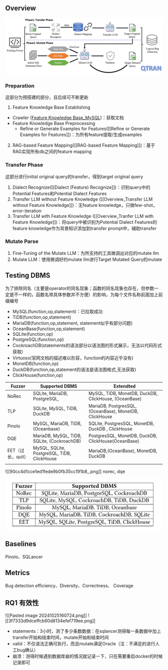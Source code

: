 ## Overview

![QTRAN Overview](attachment/OverviewQTRAN.png)
### Preparation
这部分为预搭建的部分，且后续可不断更新
1. Feature Knowledge Base Establishing
* Crawler ([Feature Knowledge Base_MySQL](SQLancer_Experiments/sqlancer_experimemt1))：获取文档
* Feature Knowledge Base Preprocessing 
	* Refine or Generate Examples for Features([[Refine or Generate Examples for Features]])：为所有feature提取/生成examples
2. RAG-based Feature Mapping([[RAG-based Feature Mapping]])：基于RAG实现所有db之间的feature mapping 
### Transfer Phase
这部分进行initial original query的transfer，得到target original query
1. Dialect Recognize([[Dialect (Feature) Recognize]])：识别query中的Potential Features和Potential Dialect Features
2. Transfer LLM without Feature Knowledge ([[Overview_Transfer LLM without Feature Knowledge]])：无feature knowledge，只做few-shot，error-iteration
3. Transfer LLM with Feature Knowledge ([[Overview_Tranfer LLM with Feature Knowledge]])：将query中被识别为Potential Dialect Features的feature knowledge作为背景知识添加到transfer prompt中，辅助transfer
### Mutate Parse
1. Fine-Tuning of the Mutate LLM：为所支持的工具微调出对应的mutate llm
2. Mutate LLM：使用微调好的mutate llm进行Target Mutated Query的mutate

## Testing DBMS
为了排除同名（主要是operator的同名现象；函数的同名现象也存在，但参数一定是不一样的，函数名带具体参数并不方便）的影响，为每个文件名称前面加上前缀编号
* MySQL(function,op,statement)：已拉取成功
* TiDB(function,op,statement)
* MariaDB(function,op,statement, statement似乎有部分问题)
* OceanBase(function,op,statement)
* SQLite(function,op)
* PostgreSQL(function,op)
* CockroachDB(statements的语法部分以语法图的形式展示，无法以代码形式获取)
* Virtuoso(官网文档的描述难以形容，function的内容近乎没有)
* MonetDB(function,op)
* DuckDB(function,op,statement的语法是语法图格式,无法获取)
* ClickHouse(function,op)



| Fuzzer       | Supported DBMS                              | Extendted                                              |
| ------------ | ------------------------------------------- | ------------------------------------------------------ |
| NoRec        | SQLite, MariaDB, PostgreSQL,                | MySQL, TiDB, MonetDB, DuckDB, ClickHouse, (OceanBase)  |
| TLP          | SQLite, MySQL, TiDB, DuckDB                 | MariaDB, PostgresSQL, (OceanBase), MonetDB, ClickHouse |
| Pinolo       | MySQL, MariaDB, TiDB, (Oceanbase)           | SQLite, PostgresSQL, MonetDB, DuckDB , ClickHouse      |
| DQE          | MariaDB, MySQL, TiDB, SQLite, (CockroachDB) | PostgresSQL, MonetDB, DuckDB, ClickHouse(OceanBase)    |
| EET（过长，quit） | MySQL, SQLite, PostgreSQL, TiDB, ClickHouse | MariaDB,(OceanBase), MonetDB, DuckDB                   |
|              |                                             |                                                        |
![[90cc4d1cce1ed1fede9b0fb35cc191b8_.png]]
norec, dqe

![supported dbms](./attachment/SupportedDBMS.png)

## Baselines
Pinolo、SQLancer
## Metrics
Bug detection efficiency、Diversity、Correctness、 Coverage


## RQ1 有效性

![[Pasted image 20241025160724.png]]
![[3f7333d9dceffcb60d8134efef719ee.png]]
* statements：3小时，测了多少条数数据：在sqlancer测得每一条数据中加上transfer开始和结束时间，mutate开始和结束时间
* valid：不仅语法正确可执行，而且mutate满足Oracle（注：不满足的进行人工bug确认）
* 崩溃：测得时候遇到数据库崩的情况就记录一下，只在需要重启docker的时候记录即可


